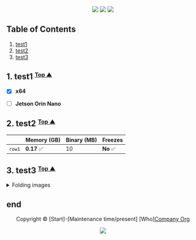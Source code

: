 <p align="center">
	<a href="https://github.com/Jecjune/readme_style_test/stargazers"><img src="https://img.shields.io/github/stars/Jecjune/readme_style_test?colorA=363a4f&colorB=b7bdf8&style=for-the-badge"></a>
	<a href="https://github.com/Jecjune/readme_style_test/issues"><img src="https://img.shields.io/github/issues/Jecjune/readme_style_test?colorA=363a4f&colorB=f5a97f&style=for-the-badge"></a>
	<a href="https://github.com/Jecjune/readme_style_test/contributors"><img src="https://img.shields.io/github/contributors/Jecjune/readme_style_test?colorA=363a4f&colorB=a6da95&style=for-the-badge"></a>
</p>

## <a name="table-of-contents"></a> Table of Contents
1. [test1](#test1)
2. [test2](#test2)
3. [test3](#test3)

## 1. <a name="test1"></a> test1 <small><sup>[Top ▲](#table-of-contents)</sup></small>
- [x] **x64**
- [ ] **Jetson Orin Nano**


## 2. <a name="test2"></a> test2 <small><sup>[Top ▲](#table-of-contents)</sup></small>
|           | Memory (GB) | Binary (MB) | Freezes   |
| --------- | ----------- | ----------- | --------- |
| `row1`   | **0.17** ✅  | 10         | **No** ✅  |


## 3. <a name="test3"></a> test3 <small><sup>[Top ▲](#table-of-contents)</sup></small>
<details>
<summary> Folding images</summary>
<img src="./assets/type_something.png"/>
</details>


## end
<p align="center">
	Copyright &copy; [Start]-[Maintenance time/present] [Who]<a href="https://github.com/Jecjune" target="_blank">Company Org</a>
</p>

<p align="center">
	<a href="https://github.com/Jecjune/readme_style_test/blob/main/LICENSE"><img src="https://img.shields.io/static/v1.svg?style=for-the-badge&label=License&message=Apeche&logoColor=d9e0ee&colorA=363a4f&colorB=b7bdf8"/></a>
</p>
